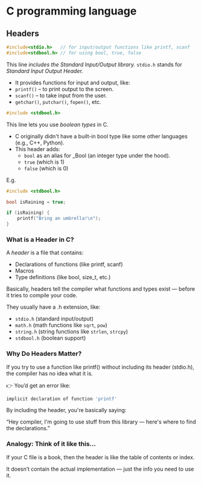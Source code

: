 # C programming language

## Headers

```c
#include<stdio.h>   // for input/output functions like printf, scanf
#include<stdbool.h> // for using bool, true, false
```

This line *includes the Standard Input/Output library.*
`stdio.h` stands for *Standard Input Output Header.*

- It provides functions for input and output, like:
- `printf()` – to print output to the screen.
- `scanf()` – to take input from the user.
- `getchar()`, `putchar()`, `fopen()`, etc.



```c
#include <stdbool.h>
```

This line lets you use *boolean types* in C.

- C originally didn't have a built-in bool type like some other languages (e.g., C++, Python).
- This header adds:
  - `bool` as an alias for _Bool (an integer type under the hood).
  - `true` (which is 1)
  - `false` (which is 0)

E.g.

```c
#include <stdbool.h>

bool isRaining = true;

if (isRaining) {
    printf("Bring an umbrella!\n");
}
```

### What is a Header in C?

A *header* is a file that contains:

- Declarations of functions (like printf, scanf)
- Macros
- Type definitions (like bool, size_t, etc.)

Basically, headers tell the compiler what functions and types exist — before it tries to compile your code.

They usually have a .h extension, like:

- `stdio.h` (standard input/output)
- `math.h` (math functions like `sqrt`, `pow`)
- `string.h` (string functions like `strlen`, `strcpy`)
- `stdbool.h` (boolean support)

### Why Do Headers Matter?
If you try to use a function like printf() without including its header (stdio.h), the compiler has no idea what it is.

👉 You’d get an error like:
```bash
implicit declaration of function 'printf'
```

By including the header, you're basically saying:

“Hey compiler, I'm going to use stuff from this library — here's where to find the declarations.”

### Analogy: Think of it like this...
If your C file is a book, then the header is like the table of contents or index.

It doesn’t contain the actual implementation — just the info you need to use it.